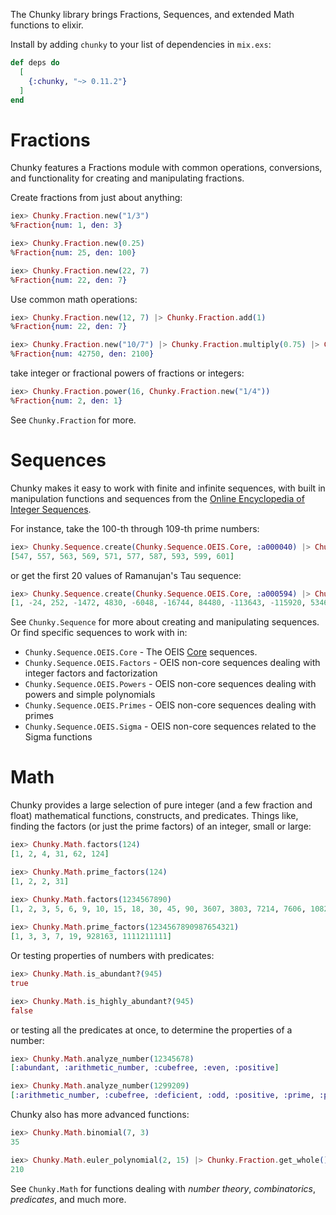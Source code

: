 The Chunky library brings Fractions, Sequences, and extended Math functions
to elixir.

Install by adding `chunky` to your list of dependencies in `mix.exs`:

```elixir
def deps do
  [
    {:chunky, "~> 0.11.2"}
  ]
end
```


# Fractions

Chunky features a Fractions module with common operations, conversions, and functionality
for creating and manipulating fractions.

Create fractions from just about anything:

```elixir
iex> Chunky.Fraction.new("1/3")
%Fraction{num: 1, den: 3}

iex> Chunky.Fraction.new(0.25)
%Fraction{num: 25, den: 100}

iex> Chunky.Fraction.new(22, 7)
%Fraction{num: 22, den: 7}
```

Use common math operations:

```elixir
iex> Chunky.Fraction.new(12, 7) |> Chunky.Fraction.add(1)
%Fraction{num: 22, den: 7}

iex> Chunky.Fraction.new("10/7") |> Chunky.Fraction.multiply(0.75) |> Chunky.Fraction.divide("3/57")
%Fraction{num: 42750, den: 2100}
```

take integer or fractional powers of fractions or integers:

```elixir
iex> Chunky.Fraction.power(16, Chunky.Fraction.new("1/4"))
%Fraction{num: 2, den: 1}
```

See `Chunky.Fraction` for more.

# Sequences

Chunky makes it easy to work with finite and infinite sequences, with built in manipulation functions and
sequences from the [Online Encyclopedia of Integer Sequences](https://oeis.org).

For instance, take the 100-th through 109-th prime numbers:

```elixir
iex> Chunky.Sequence.create(Chunky.Sequence.OEIS.Core, :a000040) |> Chunky.Sequence.drop(100) |> Chunky.Sequence.take!(10)
[547, 557, 563, 569, 571, 577, 587, 593, 599, 601]
```

or get the first 20 values of Ramanujan's Tau sequence:

```elixir
iex> Chunky.Sequence.create(Chunky.Sequence.OEIS.Core, :a000594) |> Chunky.Sequence.take!(20)
[1, -24, 252, -1472, 4830, -6048, -16744, 84480, -113643, -115920, 534612, -370944, -577738, 401856, 1217160, 987136, -6905934, 2727432, 10661420, -7109760]
```

See `Chunky.Sequence` for more about creating and manipulating sequences. Or find specific sequences to work with
in:

 - `Chunky.Sequence.OEIS.Core` - The OEIS [Core]() sequences.
 - `Chunky.Sequence.OEIS.Factors` - OEIS non-core sequences dealing with integer factors and factorization
 - `Chunky.Sequence.OEIS.Powers` - OEIS non-core sequences dealing with powers and simple polynomials
 - `Chunky.Sequence.OEIS.Primes` - OEIS non-core sequences dealing with primes
 - `Chunky.Sequence.OEIS.Sigma` - OEIS non-core sequences related to the Sigma functions

# Math

Chunky provides a large selection of pure integer (and a few fraction and float) mathematical functions, constructs, 
and predicates. Things like, finding the factors (or just the prime factors) of an integer, small or large:

```elixir
iex> Chunky.Math.factors(124)
[1, 2, 4, 31, 62, 124]

iex> Chunky.Math.prime_factors(124)
[1, 2, 2, 31]

iex> Chunky.Math.factors(1234567890)
[1, 2, 3, 5, 6, 9, 10, 15, 18, 30, 45, 90, 3607, 3803, 7214, 7606, 10821, 11409, 18035, 19015, 21642, 22818, 32463, 34227, 36070, 38030, 54105, 57045, 64926, 68454, 108210, 114090, 162315, 171135, 324630, 342270, 13717421, 27434842, 41152263, 68587105, 82304526, 123456789, 137174210, 205761315, 246913578, 411522630, 617283945, 1234567890]
 
iex> Chunky.Math.prime_factors(1234567890987654321)
[1, 3, 3, 7, 19, 928163, 1111211111]
```

Or testing properties of numbers with predicates:

```elixir
iex> Chunky.Math.is_abundant?(945)
true

iex> Chunky.Math.is_highly_abundant?(945)
false
```

or testing all the predicates at once, to determine the properties of a number:

```elixir
iex> Chunky.Math.analyze_number(12345678)
[:abundant, :arithmetic_number, :cubefree, :even, :positive]

iex> Chunky.Math.analyze_number(1299209)
[:arithmetic_number, :cubefree, :deficient, :odd, :positive, :prime, :prime_power, :squarefree]
```

Chunky also has more advanced functions:

```elixir
iex> Chunky.Math.binomial(7, 3)
35

iex> Chunky.Math.euler_polynomial(2, 15) |> Chunky.Fraction.get_whole()
210
```

See `Chunky.Math` for functions dealing with _number theory_, _combinatorics_, _predicates_, and much more.